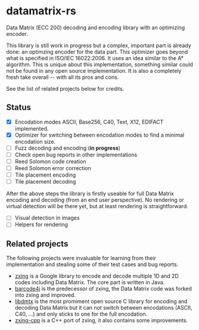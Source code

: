 # datamatrix-rs

Data Matrix (ECC 200) decoding and encoding library with an optimizing encoder.

This library is still work in progress but a complex, important part is already done:
an optimzing encoder for the data part. This optimizer goes beyond what is specified in
ISO/IEC 16022:2006. It uses an idea similar to the A\* algorithm. This is unique
about this implementation, something similar could not be found in any open source
implementation. It is also a completely fresh take overall -- with all its pros and cons.

See the list of related projects below for credits.

## Status

- [x] Encodation modes ASCII, Base256, C40, Text, X12, EDIFACT implemented.
- [x] Optimizer for switching between encodation modes to find a minimal
      encodation size.
- [ ] Fuzz decoding and encoding (**in progress**)
- [ ] Check open bug reports in other implementations
- [ ] Reed Solomon code creation
- [ ] Reed Solomon error correction
- [ ] Tile placement encoding
- [ ] Tile placement decoding

After the above steps the library is firstly useable for full Data Matrix
encoding and decoding (from an end user perspective). No rendering or virtual
detection will be there yet, but at least rendering is  straightforward.

- [ ] Visual detection in images
- [ ] Helpers for rendering

## Related projects

The following projects were invaluable for learning from their implementation
and stealing some of their test cases and bug reports.

- [zxing](https://github.com/zxing/zxing) is a Google library to encode
  and decode multiple 1D and 2D codes including Data Matrix. The core part
  is written in Java.
- [barcode4j](http://barcode4j.sourceforge.net/) is the predecessor of zxing,
  the Data Matrix code was forked into zxing and improved.
- [libdmtx](https://github.com/dmtx/libdmtx) is the most promiment open source
  C library for encoding and decoding Data Matrix but it can not switch between
  encodations (ASCII, C40, ...) and only sticks to one for the full encodation.
- [zxing-cpp](https://github.com/nu-book/zxing-cpp) is a C++ port of zxing, it
  also contains some improvements.